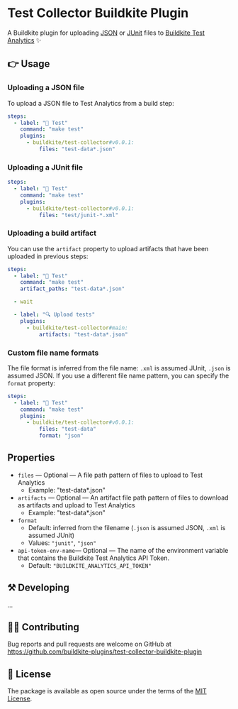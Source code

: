 # Test Collector Buildkite Plugin

A Buildkite plugin for uploading [JSON](https://buildkite.com/docs/test-analytics/importing-json) or [JUnit](https://buildkite.com/docs/test-analytics/importing-junit-xml) files to [Buildkite Test Analytics](https://buildkite.com/test-analytics) ✨

## 👉 Usage

### Uploading a JSON file

To upload a JSON file to Test Analytics from a build step:

```yaml
steps:
  - label: "🔨 Test"
    command: "make test"
    plugins:
      - buildkite/test-collector#v0.0.1:
          files: "test-data*.json"
```

### Uploading a JUnit file

```yaml
steps:
  - label: "🔨 Test"
    command: "make test"
    plugins:
      - buildkite/test-collector#v0.0.1:
          files: "test/junit-*.xml"
```

### Uploading a build artifact

You can use the `artifact` property to upload artifacts that have been uploaded in previous steps:

```yaml
steps:
  - label: "🔨 Test"
    command: "make test"
    artifact_paths: "test-data*.json"

  - wait

  - label: "🔍 Upload tests"
    plugins:
      - buildkite/test-collector#main:
          artifacts: "test-data*.json"
```

### Custom file name formats

The file format is inferred from the file name: `.xml` is assumed JUnit, `.json` is assumed JSON. If you use a different file name pattern, you can specify the `format` property:

```yaml
steps:
  - label: "🔨 Test"
    command: "make test"
    plugins:
      - buildkite/test-collector#v0.0.1:
          files: "test-data"
          format: "json"
```

## Properties

* `files` — Optional — A file path pattern of files to upload to Test Analytics
  * Example: "test-data*.json"
* `artifacts` — Optional — An artifact file path pattern of files to download as artifacts and upload to Test Analytics
  * Example: "test-data*.json"
* `format`
    * Default: inferred from the filename (`.json` is assumed JSON, `.xml` is assumed JUnit)
    * Values: `"junit"`, `"json"`
* `api-token-env-name`— Optional — The name of the environment variable that contains the Buildkite Test Analytics API Token.
  * Default: `"BUILDKITE_ANALYTICS_API_TOKEN"`

## ⚒ Developing

...

## 👩‍💻 Contributing

Bug reports and pull requests are welcome on GitHub at https://github.com/buildkite-plugins/test-collector-buildkite-plugin

## 📜 License

The package is available as open source under the terms of the [MIT License](https://opensource.org/licenses/MIT).
